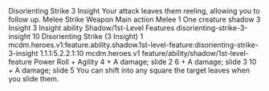 <ability>
  <name>Disorienting Strike</name>
  <cost>3 Insight</cost>
  <flavor>Your attack leaves them reeling, allowing you to follow up.</flavor>
  <keywords>
    <keyword>Melee</keyword>
    <keyword>Strike</keyword>
    <keyword>Weapon</keyword>
  </keywords>
  <type>Main action</type>
  <distance>Melee 1</distance>
  <target>One creature</target>
  <metadata>
    <class>shadow</class>
    <cost>3 Insight</cost>
    <cost_amount>3</cost_amount>
    <cost_resource>Insight</cost_resource>
    <feature_type>ability</feature_type>
    <file_dpath>Shadow/1st-Level Features</file_dpath>
    <item_id>disorienting-strike-3-insight</item_id>
    <item_index>10</item_index>
    <item_name>Disorienting Strike (3 Insight)</item_name>
    <level>1</level>
    <scc>mcdm.heroes.v1:feature.ability.shadow.1st-level-feature:disorienting-strike-3-insight</scc>
    <scdc>1.1.1:5.2.2.1:10</scdc>
    <source>mcdm.heroes.v1</source>
    <type>feature/ability/shadow/1st-level-feature</type>
  </metadata>
  <effects>
    <effect type="roll">
      <roll>Power Roll + Agility</roll>
      <t1>4 + A damage; slide 2</t1>
      <t2>6 + A damage; slide 3</t2>
      <t3>10 + A damage; slide 5</t3>
    </effect>
    <effect type="mundane">You can shift into any square the target leaves when you slide them.</effect>
  </effects>
</ability>
